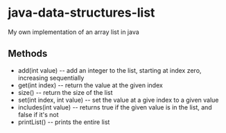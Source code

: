 # java-data-structures-list
My own implementation of an array list in java

## Methods ##
* add(int value) -- add an integer to the list, starting at index zero, increasing sequentially
* get(int index) -- return the value at the given index
* size() -- return the size of the list
* set(int index, int value) -- set the value at a give index to a given value
* includes(int value) -- returns true if the given value is in the list, and false if it's not
* printList() -- prints the entire list
